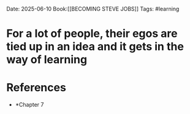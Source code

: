 Date: 2025-06-10
Book:[[BECOMING STEVE JOBS]]
Tags: #learning 

# For a lot of people, their egos are tied up in an idea and it gets in the way of learning 


# References 
- *Chapter 7